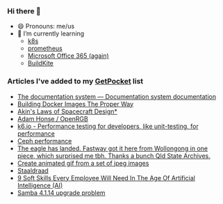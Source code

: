 ### Hi there 👋

- 😄 Pronouns: me/us
- 🌱 I’m currently learning
  - [k8s](https://kubernetes.io/)
  - [prometheus](https://prometheus.io/)
  - [Microsoft Office 365 (again)](https://office365)
  - [BuildKite](https://buildkite.com)

<!--
**pgmac/pgmac** is a ✨ _special_ ✨ repository because its `README.md` (this file) appears on your GitHub profile.

Here are some ideas to get you started:

- 👯 I’m looking to collaborate on ...
- 🤔 I’m looking for help with ...
- 💬 Ask me about ...
- 📫 How to reach me: ...
- ⚡ Fun fact: ...
-->

### Articles I've added to my [GetPocket](https://getpocket.com/) list

* [The documentation system — Documentation system documentation](https://documentation.divio.com/)
* [Building Docker Images The Proper Way](https://itnext.io/building-docker-images-the-proper-way-3c9807524582)
* [Akin's Laws of Spacecraft Design*](https://spacecraft.ssl.umd.edu/akins_laws.html)
* [Adam Honse / OpenRGB](https://gitlab.com/CalcProgrammer1/OpenRGB)
* [k6.io - Performance testing for developers, like unit-testing, for performance](https://k6.io)
* [Ceph performance](https://yourcmc.ru/wiki/Ceph_performance)
* [The eagle has landed. Fastway got it here from Wollongong in one piece, which surprised me tbh. Thanks a bunch Qld State Archives.](https://www.reddit.com/r/brisbane/comments/k011ox/the_eagle_has_landed_fastway_got_it_here_from/)
* [Create animated gif from a set of jpeg images](http://stackoverflow.com/questions/3688870/create-animated-gif-from-a-set-of-jpeg-images)
* [Staaldraad](https://staaldraad.github.io/2017/12/20/netstat-without-netstat/)
* [9 Soft Skills Every Employee Will Need In The Age Of Artificial Intelligence (AI)](https://www.forbes.com/sites/bernardmarr/2020/09/28/9-soft-skills-every-employee-will-need-in-the-age-of-artificial-intelligence-ai/)
* [Samba 4.1.14 upgrade problem](https://pgmac.net.au/technology/2014/12/07/samba-4.1.14-upgrade-problem.html)

